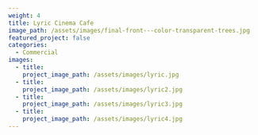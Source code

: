 ```yaml
---
weight: 4
title: Lyric Cinema Cafe
image_path: /assets/images/final-front---color-transparent-trees.jpg
featured_project: false
categories:
  - Commercial
images:
  - title:
    project_image_path: /assets/images/lyric.jpg
  - title:
    project_image_path: /assets/images/lyric2.jpg
  - title:
    project_image_path: /assets/images/lyric3.jpg
  - title:
    project_image_path: /assets/images/lyric4.jpg
---
```



